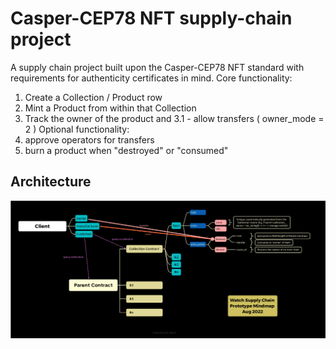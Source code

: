 # Casper-CEP78 NFT supply-chain project
A supply chain project built upon the Casper-CEP78 NFT standard with requirements for authenticity certificates in mind.
Core functionality:
  1. Create a Collection / Product row
  2. Mint a Product from within that Collection
  3. Track the owner of the product and 
  3.1 - allow transfers ( owner_mode = 2 )
Optional functionality:
  1. approve operators for transfers
  2. burn a product when "destroyed" or "consumed"
  
## Architecture
![Preview](https://github.com/jonas089/watch-cep78/blob/master/mindmap.png "Contract Architecture")
